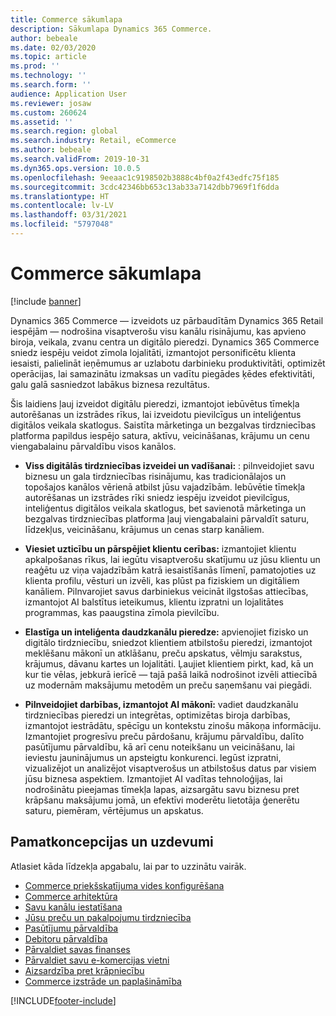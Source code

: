 ```yaml
---
title: Commerce sākumlapa
description: Sākumlapa Dynamics 365 Commerce.
author: bebeale
ms.date: 02/03/2020
ms.topic: article
ms.prod: ''
ms.technology: ''
ms.search.form: ''
audience: Application User
ms.reviewer: josaw
ms.custom: 260624
ms.assetid: ''
ms.search.region: global
ms.search.industry: Retail, eCommerce
ms.author: bebeale
ms.search.validFrom: 2019-10-31
ms.dyn365.ops.version: 10.0.5
ms.openlocfilehash: 9eeaac1c9198502b3888c4bf0a2f43edfc75f185
ms.sourcegitcommit: 3cdc42346bb653c13ab33a7142dbb7969f1f6dda
ms.translationtype: HT
ms.contentlocale: lv-LV
ms.lasthandoff: 03/31/2021
ms.locfileid: "5797048"
---
```

# <a name="commerce-home-page"></a>Commerce sākumlapa

[!include [banner](includes/banner.md)]


Dynamics 365 Commerce — izveidots uz pārbaudītām Dynamics 365 Retail iespējām — nodrošina visaptverošu visu kanālu risinājumu, kas apvieno biroja, veikala, zvanu centra un digitālo pieredzi. Dynamics 365 Commerce sniedz iespēju veidot zīmola lojalitāti, izmantojot personificētu klienta iesaisti, palielināt ieņēmumus ar uzlabotu darbinieku produktivitāti, optimizēt operācijas, lai samazinātu izmaksas un vadītu piegādes ķēdes efektivitāti, galu galā sasniedzot labākus biznesa rezultātus.

Šis laidiens ļauj izveidot digitālu pieredzi, izmantojot iebūvētus tīmekļa autorēšanas un izstrādes rīkus, lai izveidotu pievilcīgus un inteliģentus digitālos veikala skatlogus. Saistīta mārketinga un bezgalvas tirdzniecības platforma papildus iespējo satura, aktīvu, veicināšanas, krājumu un cenu viengabalainu pārvaldību visos kanālos.

- **Viss digitālās tirdzniecības izveidei un vadīšanai:** : pilnveidojiet savu biznesu un gala tirdzniecības risinājumu, kas tradicionālajos un topošajos kanālos vērienā atbilst jūsu vajadzībām. Iebūvētie tīmekļa autorēšanas un izstrādes rīki sniedz iespēju izveidot pievilcīgus, inteliģentus digitālos veikala skatlogus, bet savienotā mārketinga un bezgalvas tirdzniecības platforma ļauj viengabalaini pārvaldīt saturu, līdzekļus, veicināšanu, krājumus un cenas starp kanāliem.

- **Viesiet uzticību un pārspējiet klientu cerības:** izmantojiet klientu apkalpošanas rīkus, lai iegūtu visaptverošu skatījumu uz jūsu klientu un reaģētu uz viņa vajadzībām katrā iesaistīšanās līmenī, pamatojoties uz klienta profilu, vēsturi un izvēli, kas plūst pa fiziskiem un digitāliem kanāliem. Pilnvarojiet savus darbiniekus veicināt ilgstošas attiecības, izmantojot AI balstītus ieteikumus, klientu izpratni un lojalitātes programmas, kas paaugstina zīmola pievilcību.

- **Elastīga un inteliģenta daudzkanālu pieredze:** apvienojiet fizisko un digitālo tirdzniecību, sniedzot klientiem atbilstošu pieredzi, izmantojot meklēšanu mākonī un atklāšanu, preču apskatus, vēlmju sarakstus, krājumus, dāvanu kartes un lojalitāti. Ļaujiet klientiem pirkt, kad, kā un kur tie vēlas, jebkurā ierīcē — tajā pašā laikā nodrošinot izvēli attiecībā uz modernām maksājumu metodēm un preču saņemšanu vai piegādi.

- **Pilnveidojiet darbības, izmantojot AI mākonī:** vadiet daudzkanālu tirdzniecības pieredzi un integrētas, optimizētas biroja darbības, izmantojot iestrādātu, spēcīgu un kontekstu zinošu mākoņa informāciju. Izmantojiet progresīvu preču pārdošanu, krājumu pārvaldību, dalīto pasūtījumu pārvaldību, kā arī cenu noteikšanu un veicināšanu, lai ieviestu jauninājumus un apsteigtu konkurenci. Iegūst izpratni, vizualizējot un analizējot visaptverošus un atbilstošus datus par visiem jūsu biznesa aspektiem. Izmantojiet AI vadītas tehnoloģijas, lai nodrošinātu pieejamas tīmekļa lapas, aizsargātu savu biznesu pret krāpšanu maksājumu jomā, un efektīvi moderētu lietotāja ģenerētu saturu, piemēram, vērtējumus un apskatus. 

## <a name="core-concepts-and-tasks"></a>Pamatkoncepcijas un uzdevumi

Atlasiet kāda līdzekļa apgabalu, lai par to uzzinātu vairāk.
- [Commerce priekšskatījuma vides konfigurēšana](provisioning-guide.md)
- [Commerce arhitektūra](retail-components.md)
- [Savu kanālu iestatīšana](channels-overview.md)
- [Jūsu preču un pakalpojumu tirdzniecība](set-up-retail-products.md)
- [Pasūtījumu pārvaldība](Order-fulfillment-overview.md)
- [Debitoru pārvaldība](set-up-customer-loyalty-program.md)
- [Pārvaldiet savas finanses](retail-statements.md)
- [Pārvaldiet savu e-komercijas vietni](online-store-overview.md)
- [Aizsardzība pret krāpniecību](dev-itpro/DFP.md)
- [Commerce izstrāde un paplašināmība](dev-itpro/dev-retail-home-page.md)


[!INCLUDE[footer-include](../includes/footer-banner.md)]